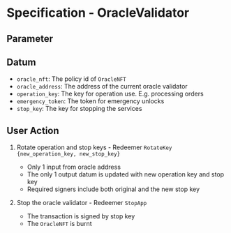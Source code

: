 # Specification - OracleValidator

## Parameter

## Datum

- `oracle_nft`: The policy id of `OracleNFT`
- `oracle_address`: The address of the current oracle validator
- `operation_key`: The key for operation use. E.g. processing orders
- `emergency_token`: The token for emergency unlocks
- `stop_key`: The key for stopping the services

## User Action

1. Rotate operation and stop keys - Redeemer `RotateKey {new_operation_key, new_stop_key}`

   - Only 1 input from oracle address
   - The only 1 output datum is updated with new operation key and stop key
   - Required signers include both original and the new stop key

2. Stop the oracle validator - Redeemer `StopApp`

   - The transaction is signed by stop key
   - The `OracleNFT` is burnt
